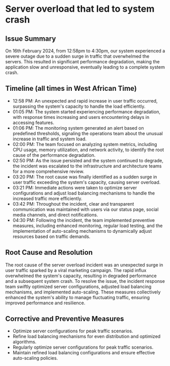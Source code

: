 # Server overload that led to system crash

## Issue Summary

On 16th February 2024, from 12:58pm to 4:30pm, our system experienced a severe outage due to a sudden surge in traffic that overwhelmed the servers. This resulted in significant performance degradation, making the application slow and unresponsive, eventually leading to a complete system crash.

## Timeline (all times in West African Time)

- 12:58 PM: An unexpected and rapid increase in user traffic occurred, surpassing the system's capacity to handle the load efficiently.
- 01:05 PM: The system started experiencing performance degradation, with response times increasing and users encountering delays in accessing features.
- 01:06 PM: The monitoring system generated an alert based on predefined thresholds, signaling the operations team about the unusual increase in traffic and system load.
- 02:00 PM: The team focused on analyzing system metrics, including CPU usage, memory utilization, and network activity, to identify the root cause of the performance degradation.
- 02:50 PM: As the issue persisted and the system continued to degrade, the incident was escalated to the infrastructure and architecture teams for a more comprehensive review.
- 03:20 PM: The root cause was finally identified as a sudden surge in user traffic exceeding the system's capacity, causing server overload.
- 03:21 PM: Immediate actions were taken to optimize server configurations and adjust load balancing mechanisms to handle the increased traffic more efficiently.
- 03:42 PM: Throughout the incident, clear and transparent communication was maintained with users via our status page, social media channels, and direct notifications.
- 04:30 PM: Following the incident, the team implemented preventive measures, including enhanced monitoring, regular load testing, and the implementation of auto-scaling mechanisms to dynamically adjust resources based on traffic demands.

## Root Cause and Resolution

The root cause of the server overload incident was an unexpected surge in user traffic sparked by a viral marketing campaign. The rapid influx overwhelmed the system's capacity, resulting in degraded performance and a subsequent system crash. To resolve the issue, the incident response team swiftly optimized server configurations, adjusted load balancing mechanisms, and implemented auto-scaling. These measures collectively enhanced the system's ability to manage fluctuating traffic, ensuring improved performance and resilience.

## Corrective and Preventive Measures

- Optimize server configurations for peak traffic scenarios.
- Refine load balancing mechanisms for even distribution and optimized algorithms.
- Regularly optimize server configurations for peak traffic scenarios.
- Maintain refined load balancing configurations and ensure effective auto-scaling policies.
